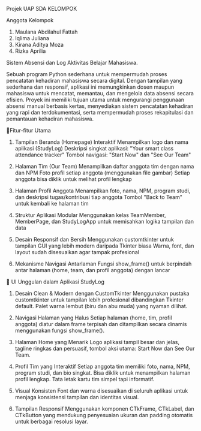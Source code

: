 Projek UAP SDA KELOMPOK

Anggota Kelompok
1. Maulana Abdilahul Fattah
2. Iqlima Juliana
3. Kirana Aditya Moza
4. Rizka Aprilia

Sistem Absensi dan Log Aktivitas Belajar Mahasiswa.

Sebuah program Python sederhana untuk mempermudah proses pencatatan kehadiran mahasiswa secara digital. Dengan tampilan yang sederhana dan responsif, aplikasi ini memungkinkan dosen maupun mahasiswa untuk mencatat, memantau, dan mengelola data absensi secara efisien.
Proyek ini memiliki tujuan utama untuk mengurangi penggunaan absensi manual berbasis kertas, menyediakan sistem pencatatan kehadiran yang rapi dan terdokumentasi, serta mempermudah proses rekapitulasi dan pemantauan kehadiran mahasiswa.

📌Fitur-fitur Utama
1. Tampilan Beranda (Homepage) Interaktif
   Menampilkan logo dan nama aplikasi (StudyLog)
   Deskripsi singkat aplikasi: "Your smart class attendance tracker"
   Tombol navigasi: "Start Now" dan "See Our Team"

2. Halaman Tim (Our Team)
   Menampilkan daftar anggota tim dengan nama dan NPM
   Foto profil setiap anggota (menggunakan file gambar)
   Setiap anggota bisa diklik untuk melihat profil lengkap

3. Halaman Profil Anggota
   Menampilkan foto, nama, NPM, program studi, dan deskripsi tugas/kontribusi tiap anggota
   Tombol "Back to Team" untuk kembali ke halaman tim

4. Struktur Aplikasi Modular
   Menggunakan kelas TeamMember, MemberPage, dan StudyLogApp untuk memisahkan logika tampilan dan data
   
5. Desain Responsif dan Bersih
   Menggunakan customtkinter untuk tampilan GUI yang lebih modern daripada Tkinter biasa
   Warna, font, dan layout sudah disesuaikan agar tampak profesional

6. Mekanisme Navigasi Antarlaman
   Fungsi show_frame() untuk berpindah antar halaman (home, team, dan profil anggota) dengan lancar

🎨 UI Unggulan dalam Aplikasi StudyLog

1. Desain Clean & Modern dengan CustomTkinter
   Menggunakan pustaka customtkinter untuk tampilan lebih profesional dibandingkan Tkinter default.
   Palet warna lembut (biru dan abu muda) yang nyaman dilihat.

2. Navigasi Halaman yang Halus
   Setiap halaman (home, tim, profil anggota) diatur dalam frame terpisah dan ditampilkan secara dinamis menggunakan fungsi
   show_frame().
   
3. Halaman Home yang Menarik
   Logo aplikasi tampil besar dan jelas, tagline ringkas dan persuasif, tombol aksi utama: Start Now dan See Our Team.

4. Profil Tim yang Interaktif
   Setiap anggota tim memiliki foto, nama, NPM, program studi, dan bio singkat.
   Bisa diklik untuk menampilkan halaman profil lengkap.
   Tata letak kartu tim simpel tapi informatif.

5. Visual Konsisten
   Font dan warna disesuaikan di seluruh aplikasi untuk menjaga konsistensi tampilan dan identitas visual.
   
6. Tampilan Responsif
   Menggunakan komponen CTkFrame, CTkLabel, dan CTkButton yang mendukung penyesuaian ukuran dan padding otomatis untuk
   berbagai resolusi layar.


